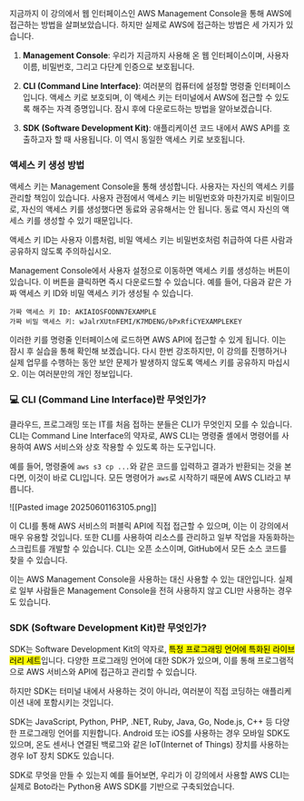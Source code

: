 지금까지 이 강의에서 웹 인터페이스인 AWS Management Console을 통해 AWS에 접근하는 방법을 살펴보았습니다. 하지만 실제로 AWS에 접근하는 방법은 세 가지가 있습니다.

1. **Management Console**: 우리가 지금까지 사용해 온 웹 인터페이스이며, 사용자 이름, 비밀번호, 그리고 다단계 인증으로 보호됩니다.

2. **CLI (Command Line Interface)**: 여러분의 컴퓨터에 설정할 명령줄 인터페이스입니다. 액세스 키로 보호되며, 이 액세스 키는 터미널에서 AWS에 접근할 수 있도록 해주는 자격 증명입니다. 잠시 후에 다운로드하는 방법을 알아보겠습니다.

3. **SDK (Software Development Kit)**: 애플리케이션 코드 내에서 AWS API를 호출하고자 할 때 사용됩니다. 이 역시 동일한 액세스 키로 보호됩니다.

### 액세스 키 생성 방법

액세스 키는 Management Console을 통해 생성합니다. 사용자는 자신의 액세스 키를 관리할 책임이 있습니다. 사용자 관점에서 액세스 키는 비밀번호와 마찬가지로 비밀이므로, 자신의 액세스 키를 생성했다면 동료와 공유해서는 안 됩니다. 동료 역시 자신의 액세스 키를 생성할 수 있기 때문입니다. 

액세스 키 ID는 사용자 이름처럼, 비밀 액세스 키는 비밀번호처럼 취급하여 다른 사람과 공유하지 않도록 주의하십시오.

Management Console에서 사용자 설정으로 이동하면 액세스 키를 생성하는 버튼이 있습니다. 이 버튼을 클릭하면 즉시 다운로드할 수 있습니다. 예를 들어, 다음과 같은 가짜 액세스 키 ID와 비밀 액세스 키가 생성될 수 있습니다.

```
가짜 액세스 키 ID: AKIAIOSFODNN7EXAMPLE
가짜 비밀 액세스 키: wJalrXUtnFEMI/K7MDENG/bPxRfiCYEXAMPLEKEY
```

이러한 키를 명령줄 인터페이스에 로드하면 AWS API에 접근할 수 있게 됩니다. 이는 잠시 후 실습을 통해 확인해 보겠습니다. 다시 한번 강조하지만, 이 강의를 진행하거나 실제 업무를 수행하는 동안 보안 문제가 발생하지 않도록 액세스 키를 공유하지 마십시오. 이는 여러분만의 개인 정보입니다.

### 💻 CLI (Command Line Interface)란 무엇인가?

클라우드, 프로그래밍 또는 IT를 처음 접하는 분들은 CLI가 무엇인지 모를 수 있습니다. CLI는 Command Line Interface의 약자로, AWS CLI는 명령줄 셸에서 명령어를 사용하여 AWS 서비스와 상호 작용할 수 있도록 하는 도구입니다. 

예를 들어, 명령줄에 `aws s3 cp ...`와 같은 코드를 입력하고 결과가 반환되는 것을 본다면, 이것이 바로 CLI입니다. 모든 명령어가 `aws`로 시작하기 때문에 AWS CLI라고 부릅니다.

![[Pasted image 20250601163105.png]]

이 CLI를 통해 AWS 서비스의 퍼블릭 API에 직접 접근할 수 있으며, 이는 이 강의에서 매우 유용할 것입니다. 또한 CLI를 사용하여 리소스를 관리하고 일부 작업을 자동화하는 스크립트를 개발할 수 있습니다. CLI는 오픈 소스이며, GitHub에서 모든 소스 코드를 찾을 수 있습니다. 

이는 AWS Management Console을 사용하는 대신 사용할 수 있는 대안입니다. 실제로 일부 사람들은 Management Console을 전혀 사용하지 않고 CLI만 사용하는 경우도 있습니다.

### SDK (Software Development Kit)란 무엇인가?

SDK는 Software Development Kit의 약자로, <mark class="hltr-red">특정 프로그래밍 언어에 특화된 라이브러리 세트</mark>입니다. 다양한 프로그래밍 언어에 대한 SDK가 있으며, 이를 통해 프로그램적으로 AWS 서비스와 API에 접근하고 관리할 수 있습니다. 

하지만 SDK는 터미널 내에서 사용하는 것이 아니라, 여러분이 직접 코딩하는 애플리케이션 내에 포함시키는 것입니다.

SDK는 JavaScript, Python, PHP, .NET, Ruby, Java, Go, Node.js, C++ 등 다양한 프로그래밍 언어를 지원합니다. Android 또는 iOS를 사용하는 경우 모바일 SDK도 있으며, 온도 센서나 연결된 백로그와 같은 IoT(Internet of Things) 장치를 사용하는 경우 IoT 장치 SDK도 있습니다.

SDK로 무엇을 만들 수 있는지 예를 들어보면, 우리가 이 강의에서 사용할 AWS CLI는 실제로 Boto라는 Python용 AWS SDK를 기반으로 구축되었습니다.
